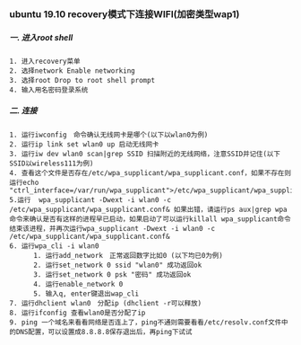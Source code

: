### ubuntu 19.10 recovery模式下连接WIFI(加密类型wap1)

##### 一. 进入root shell
    1. 进入recovery菜单
    2. 选择network Enable networking
    3. 选择root Drop to root shell prompt
    4. 输入用名密码登录系统

##### 二. 连接
    1. 运行iwconfig　命令确认无线网卡是哪个(以下以wlan0为例)
    2. 运行ip link set wlan0 up 启动无线网卡
    3. 运行iw dev wlan0 scan|grep SSID 扫描附近的无线网络，注意SSID并记住(以下SSID以wireless111为例)
    4. 查看这个文件是否存在/etc/wpa_supplicant/wpa_supplicant.conf，如果不存在则运行echo "ctrl_interface=/var/run/wpa_supplicant">/etc/wpa_supplicant/wpa_supplicant.conf
    5.运行  wpa_supplicant -Dwext -i wlan0 -c /etc/wpa_supplicant/wpa_supplicant.conf& 如果出错，请运行ps aux|grep wpa命令来确认是否有这样的进程早已启动，如果启动了可以运行killall wpa_supplicant命令结束该进程，并再次运行wpa_supplicant -Dwext -i wlan0 -c /etc/wpa_supplicant/wpa_supplicant.conf&
    6. 运行wpa_cli -i wlan0
          1. 运行add_network　正常返回数字比如0 (以下均已0为例)
          2. 运行set_network 0 ssid "wlan0" 成功返回ok
          3. 运行set_network 0 psk "密码" 成功返回ok
          4. 运行enable_network 0
          5. 输入q, enter键退出wap_cli
    7. 运行dhclient wlan0　分配ip (dhclient -r可以释放)
    8. 运行ifconfig 查看wlan0是否分配了ip
    9. ping 一个域名来看看网络是否连上了，ping不通则需要看看/etc/resolv.conf文件中的DNS配置，可以设置成8.8.8.8保存退出后，再ping下试试
